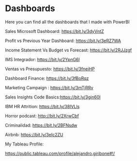 # Dashboards
Here you can find all the dashboards that I made with PowerBI

Sales Microsoft Dashboard: https://bit.ly/3dyVntZ

Profit vs Previous Year Dashboard: https://bit.ly/3eRZ7WA

Income Statement Vs Budget vs Forecast: https://bit.ly/2RJJzgf

IMS Integrador:  https://bit.ly/2YpnG6l

Ventas vs Presupuesto: https://bit.ly/3fneiHP

Dashboard Finance: https://bit.ly/3fBoRqz

Marketing Campaign : https://bit.ly/3mTjRRv

Sales Insights Code Basics:https://bit.ly/3gin60l

IBM HR Attrition: https://bit.ly/38IVLls

Horror podcast:  http://bit.ly/2XrwCbf

Criminalidad: https://bit.ly/2BFNsdw

Airbnb: https://bit.ly/3eIc2ZU





My Tableau Profile:

https://public.tableau.com/profile/alejandro.giribone#!/
